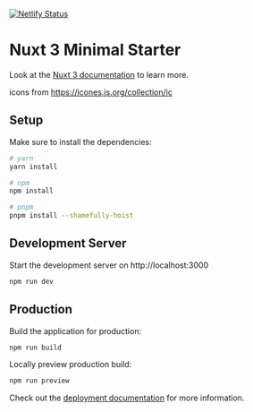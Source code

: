 [![Netlify Status](https://api.netlify.com/api/v1/badges/33301338-8f3f-410c-8e57-abe6aabebfda/deploy-status)](https://app.netlify.com/sites/famous-torte-a83294/deploys)

# Nuxt 3 Minimal Starter

Look at the [Nuxt 3 documentation](https://nuxt.com/docs/getting-started/introduction) to learn more.

icons from https://icones.js.org/collection/ic

## Setup

Make sure to install the dependencies:

```bash
# yarn
yarn install

# npm
npm install

# pnpm
pnpm install --shamefully-hoist
```

## Development Server

Start the development server on http://localhost:3000

```bash
npm run dev
```

## Production

Build the application for production:

```bash
npm run build
```

Locally preview production build:

```bash
npm run preview
```

Check out the [deployment documentation](https://nuxt.com/docs/getting-started/deployment) for more information.

